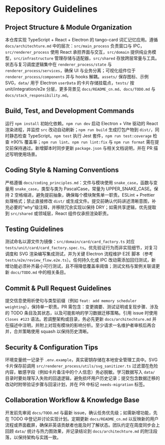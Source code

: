 # Repository Guidelines

## Project Structure & Module Organization
本仓库实现 TypeScript + React + Electron 的 tango-card 词汇记忆应用。遵循 `docs/architechture.md` 中的层次：`src/main_process` 负责窗口与 IPC，`src/renderer_process` 使用 React 承担界面与交互，`src/domain` 提供纯业务模型，`src/infrastructure` 管理存储与适配器，`src/shared` 存放跨层常量与工具。状态与复习调度逻辑集中在 `renderer_process/state` 与 `renderer_process/services`，确保 UI 与业务分离；可视化组件位于 `renderer_process/components` 并与 hooks 解耦。`assets/` 保存图标、示例 SVG，`data/` 用于 Electron `userData` 的卡片存储挂载点，`tests/` 按 unit/integration/e2e 分层，更多背景见 `docs/README_cn.md`、`docs/TODO.md` 与 `docs/stack_responsibility.md`。

## Build, Test, and Development Commands
运行 `npm install` 初始化依赖。`npm run dev` 启动 Electron + Vite 驱动的 React 渲染进程，并监控 `src` 改动自动刷新；`npm run build` 生成打包产物到 `dist/`，同时静态检查 TypeScript。`npm test` 执行 Jest 套件，`npm run test:coverage` 检查 ≥90% 覆盖率；`npm run lint`、`npm run lint:fix` 与 `npm run format` 需在提交前保持通过。新增脚本时同步更新 `package.json` 与相关文档说明，并在 PR 描述写明使用场景。

## Coding Style & Naming Conventions
严格遵循 `docs/coding_principles.md`：文件与模块使用 `snake_case`，函数与变量用 `snake_case`，类型与类为 PascalCase，常量为 UPPER_SNAKE_CASE。保持 2 空格缩进，避免提前抽象，确保每个模块聚焦单一职责。ESLint + Prettier 处理格式；禁止直接修改 `dist/` 或生成文件。提交前确认代码讲述清晰意图，补充必要的“why”级注释，并移除冗余实现以保持 DRY；如需共享逻辑，优先提取到 `src/shared` 或领域层，React 组件仅承担渲染职责。

## Testing Guidelines
测试命名以源文件为镜像：`src/domain/card/card_factory.ts` 对应 `tests/unit/card/card_factory.spec.ts`。优先验证行为而非实现细节，对复习调度和 SVG 渲染编写集成测试，并为关键 Electron 流程维护 E2E 脚本（参考 `tests/e2e/review_flow.e2e.ts`）。任何持久化或 IPC 改动需添加回归测试，新增功能必须补齐最小可行测试，且不得降低覆盖率阈值；测试文档与案例关联请更新 `docs/TODO.md` 中的相关条目。

## Commit & Pull Request Guidelines
提交信息使用祈使句与类型前缀（例如 `feat: add memory scheduler weighting`），保持单一职责。PR 需包含：变更摘要、测试证明或复现步骤、涉及的 TODO 条目及其状态，以及可能影响的学习数据迁移策略。引用 issue 时使用 `Closes #123` 语法。若调整架构或目录，务必先更新 `docs/architechture.md` 并在描述中注明，并附上对现有模块的影响分析。至少请求一名维护者审核后再合并，合并策略使用 squash 以保持历史清晰。

## Security & Configuration Tips
环境变量统一记录于 `.env.example`，真实密钥存储在本地安全管理工具中。SVG 卡片保存前调用 `src/renderer_process/utils/svg_sanitizer.ts` 过滤潜在危险内容，敏感字段（例如卡片备注中的个人信息）务必脱敏。学习数据写入 `data/` 目录时要处理写入失败的回退逻辑，避免损坏用户历史记录；提交包含数据迁移的改动时附带验证步骤与回滚计划，并在 PR 中标记 `needs-migration` 标签。

## Collaboration Workflow & Knowledge Base
开发前先审阅 `docs/TODO.md` 与最新 issue，确认任务优先级；如需新增功能，先在 TODO 中登记并讨论实现计划。定期更新 `docs/README_cn.md` 以反映新的用户流程或界面截屏，确保非英语贡献者也能及时了解状态。团队约定在周度同步会上回顾 `data/` 统计与热力图效果，并记录结论到 `docs/architechture.md` 的附注段落，以保持架构与实践一致。
